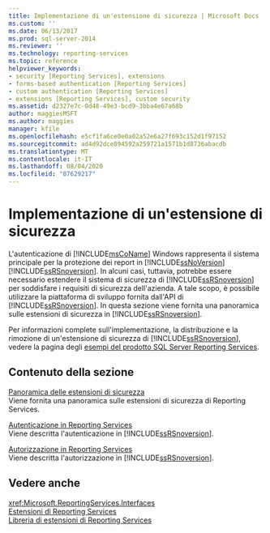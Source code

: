 ```yaml
---
title: Implementazione di un'estensione di sicurezza | Microsoft Docs
ms.custom: ''
ms.date: 06/13/2017
ms.prod: sql-server-2014
ms.reviewer: ''
ms.technology: reporting-services
ms.topic: reference
helpviewer_keywords:
- security [Reporting Services], extensions
- forms-based authentication [Reporting Services]
- custom authentication [Reporting Services]
- extensions [Reporting Services], custom security
ms.assetid: d2327e7c-0d48-49e3-bcd9-3bba4e67a68b
author: maggiesMSFT
ms.author: maggies
manager: kfile
ms.openlocfilehash: e5cf1fa6ce0e0a02a52e6a27f693c152d1f97152
ms.sourcegitcommit: ad4d92dce894592a259721a1571b1d8736abacdb
ms.translationtype: MT
ms.contentlocale: it-IT
ms.lasthandoff: 08/04/2020
ms.locfileid: "87629217"
---
```

# <a name="implementing-a-security-extension"></a>Implementazione di un'estensione di sicurezza
  L'autenticazione di [!INCLUDE[msCoName](../../../includes/msconame-md.md)] Windows rappresenta il sistema principale per la protezione dei report in [!INCLUDE[ssNoVersion](../../../includes/ssnoversion-md.md)] [!INCLUDE[ssRSnoversion](../../../includes/ssrsnoversion-md.md)]. In alcuni casi, tuttavia, potrebbe essere necessario estendere il sistema di sicurezza di [!INCLUDE[ssRSnoversion](../../../includes/ssrsnoversion-md.md)] per soddisfare i requisiti di sicurezza dell'azienda. A tale scopo, è possibile utilizzare la piattaforma di sviluppo fornita dall'API di [!INCLUDE[ssRSnoversion](../../../includes/ssrsnoversion-md.md)]. In questa sezione viene fornita una panoramica sulle estensioni di sicurezza in [!INCLUDE[ssRSnoversion](../../../includes/ssrsnoversion-md.md)].  
  
 Per informazioni complete sull'implementazione, la distribuzione e la rimozione di un'estensione di sicurezza di [!INCLUDE[ssRSnoversion](../../../includes/ssrsnoversion-md.md)], vedere la pagina degli [esempi del prodotto SQL Server Reporting Services](https://go.microsoft.com/fwlink/?LinkId=177889).  
  
## <a name="in-this-section"></a>Contenuto della sezione  
 [Panoramica delle estensioni di sicurezza](security-extensions-overview.md)  
 Viene fornita una panoramica sulle estensioni di sicurezza di Reporting Services.  
  
 [Autenticazione in Reporting Services](authentication-in-reporting-services.md)  
 Viene descritta l'autenticazione in [!INCLUDE[ssRSnoversion](../../../includes/ssrsnoversion-md.md)].  
  
 [Autorizzazione in Reporting Services](authorization-in-reporting-services.md)  
 Viene descritta l'autorizzazione in [!INCLUDE[ssRSnoversion](../../../includes/ssrsnoversion-md.md)].  
  
## <a name="see-also"></a>Vedere anche  
 <xref:Microsoft.ReportingServices.Interfaces>   
 [Estensioni di Reporting Services](../reporting-services-extensions.md)   
 [Libreria di estensioni di Reporting Services](../reporting-services-extension-library.md)  
  
  
